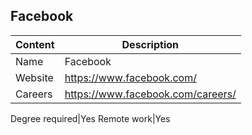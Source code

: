 ## Facebook

Content|Description
-|-
Name|Facebook
Website|https://www.facebook.com/
Careers|https://www.facebook.com/careers/

Degree required|Yes
Remote work|Yes
